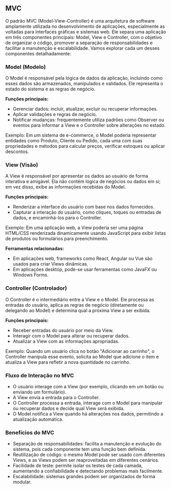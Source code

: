 ## MVC

O padrão MVC (Model-View-Controller) é uma arquitetura de software amplamente utilizada no desenvolvimento de aplicações, especialmente as voltadas para interfaces gráficas e sistemas web. Ele separa uma aplicação em três componentes principais: Model, View e Controller, com o objetivo de organizar o código, promover a separação de responsabilidades e facilitar a manutenção e escalabilidade. Vamos explorar cada um desses componentes detalhadamente:

### Model (Modelo)

O Model é responsável pela lógica de dados da aplicação, incluindo como esses dados são armazenados, manipulados e validados. Ele representa o estado do sistema e as regras de negócio.

**Funções principais:**

* Gerenciar dados: incluir, atualizar, excluir ou recuperar informações.
* Aplicar validações e regras de negócio.
* Notificar mudanças: frequentemente utiliza padrões como Observer ou eventos para informar a View e o Controller sobre alterações no estado.

Exemplo: Em um sistema de e-commerce, o Model poderia representar entidades como Produto, Cliente ou Pedido, cada uma com suas propriedades e métodos para calcular preços, verificar estoques ou aplicar descontos.

### View (Visão)

A View é responsável por apresentar os dados ao usuário de forma interativa e amigável. Ela não contém lógica de negócios ou dados em si; em vez disso, exibe as informações recebidas do Model.

**Funções principais:**

* Renderizar a interface do usuário com base nos dados fornecidos.
* Capturar a interação do usuário, como cliques, toques ou entradas de dados, e encaminhá-los para o Controller.

Exemplo: Em uma aplicação web, a View poderia ser uma página HTML/CSS renderizada dinamicamente usando JavaScript para exibir listas de produtos ou formulários para preenchimento.

**Ferramentas relacionadas:**

* Em aplicações web, frameworks como React, Angular ou Vue são usados para criar Views dinâmicas.
* Em aplicações desktop, pode-se usar ferramentas como JavaFX ou Windows Forms.

### Controller (Controlador)

O Controller é o intermediário entre a View e o Model. Ele processa as entradas do usuário, aplica as regras de negócio (diretamente ou delegando ao Model) e determina qual a próxima View a ser exibida.

**Funções principais:**

* Receber entradas do usuário por meio da View.
* Interagir com o Model para alterar ou recuperar dados.
* Atualizar a View com as informações apropriadas.

Exemplo: Quando um usuário clica no botão "Adicionar ao carrinho", o Controller manipula esse evento, solicita ao Model que adicione o item e atualiza a View para refletir a nova quantidade no carrinho.

### Fluxo de Interação no MVC

* O usuário interage com a View (por exemplo, clicando em um botão ou enviando um formulário).
* A View envia a entrada para o Controller.
* O Controller processa a entrada, interage com o Model para manipular ou recuperar dados e decide qual View será exibida.
* O Model notifica a View quando há alterações nos dados, permitindo a atualização automática.

### Benefícios do MVC

* Separação de responsabilidades: facilita a manutenção e evolução do sistema, pois cada componente tem uma função bem definida.
* Reutilização de código: o mesmo Model pode ser usado com diferentes Views, e as Views podem ser reaproveitadas em diferentes cenários.
* Facilidade de teste: permite isolar os testes de cada camada, aumentando a confiabilidade e detectando problemas mais facilmente.
* Escalabilidade: sistemas grandes podem ser organizados de forma modular.


